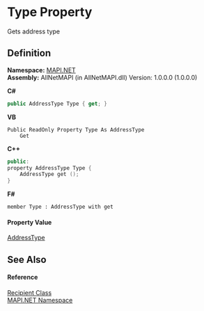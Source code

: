# Type Property


Gets address type



## Definition
**Namespace:** <a href="5bef4637-66f8-16d4-e5f4-4d0da57a1538.md">MAPI.NET</a>  
**Assembly:** AllNetMAPI (in AllNetMAPI.dll) Version: 1.0.0.0 (1.0.0.0)

**C#**
``` C#
public AddressType Type { get; }
```
**VB**
``` VB
Public ReadOnly Property Type As AddressType
	Get
```
**C++**
``` C++
public:
property AddressType Type {
	AddressType get ();
}
```
**F#**
``` F#
member Type : AddressType with get
```



#### Property Value
<a href="549f17d5-0e76-b912-7cc0-521750417dfa.md">AddressType</a>

## See Also


#### Reference
<a href="661b1e87-cef6-6469-0805-eb273bffec6d.md">Recipient Class</a>  
<a href="5bef4637-66f8-16d4-e5f4-4d0da57a1538.md">MAPI.NET Namespace</a>  
